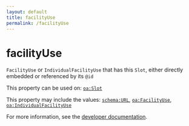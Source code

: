 ```yaml
---
layout: default
title: facilityUse
permalink: /facilityUse
---
```


# facilityUse
`FacilityUse` or `IndividualFacilityUse` that has this `Slot`, either directly embedded or referenced by its `@id`

This property can be used on: [`oa:Slot`](https://openactive.io/Slot)

This property may include the values: [`schema:URL`](https://schema.org/URL), [`oa:FacilityUse`](https://openactive.io/FacilityUse), [`oa:IndividualFacilityUse`](https://openactive.io/IndividualFacilityUse)

For more information, see the [developer documentation](https://developer.openactive.io/data-model/types/).